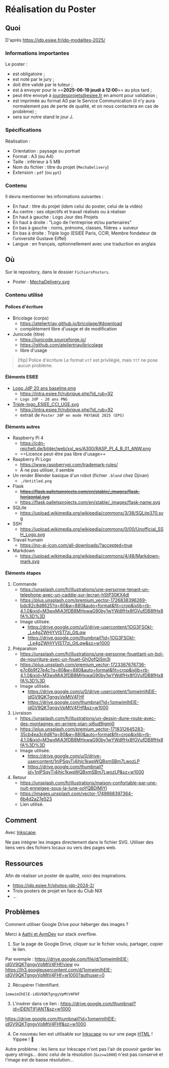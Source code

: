 # Réalisation du Poster 
## Quoi 
D'après https://jdp.esiee.fr/jdp-modalites-2025/ 

### Informations importantes 
Le poster : 

- est obligatoire ; 
- est noté par le jury ; 
- doit être validé par le tuteur ; 
- est à envoyer pour le ==**2025-06-19 jeudi à 12:00**== au plus tard ; 
- peut être envoyé à [jourdesprojets@esiee.fr](mailto:jourdesprojets@esiee.fr) en amont pour validation ; 
- est imprimée au format A0 par le Service Communication (il n'y aura normalement pas de perte de qualité, et on nous contactera en cas de problème) ; 
- sera sur notre stand le jour J. 

### Spécifications 
Réalisation : 

- Orientation : paysage ou portrait 
- Format : A3 (ou A4) 
- Taille : inférieur à 5 MB 
- Nom du fichier : titre du projet (`MechaDelivery`) 
- Extension : `pdf` (ou `ppt`) 

### Contenu 
Il devra mentionner les informations suivantes : 

- En haut : titre du projet (idem celui du poster, celui de la vidéo) 
- Au centre : ses objectifs et travail réalisés ou à réaliser 
- En haut à gauche : Logo Jour des Projets 
- En haut à droite : "Logo de l'entreprise et/ou partenaires" 
- En bas à gauche : noms, prénoms, classes, filières + suiveur 
- En bas à droite : Triple logo (ESIEE Paris, CCIR, Membre fondateur de l’université Gustave Eiffel) 
- Langue : en français, optionnellement avec une traduction en anglais 

## Où 
Sur le repository, dans le dossier `FichiersPosters`. 

- Poster : [MechaDelivery.svg](FichiersPoster/MechaDelivery.svg) 

### Contenu utilisé 
#### Polices d'écriture 

- Bricolage (corps) 
	- https://ateliertriay.github.io/bricolage/#download 
	- complètement libre d'usage et de modification 
- Junicode (titre) 
	- https://junicode.sourceforge.io/ 
	- https://github.com/ateliertriay/bricolage 
	- libre d'usage 

> [!tip] Police d'écriture
> Le format `otf` est privilégié, mais `ttf` ne pose aucun problème. 

#### Éléments ESIEE 

- [Logo JdP 20 ans baseline.png](FichiersPoster/Logo%20JdP%2020%20ans%20baseline.png) 
	- https://intra.esiee.fr/rubrique.php?id_rub=92 
	- `Logo JdP - 20 ans PNG` 
- [Triple-logo_ESIEE_CCI_UGE.svg](FichiersPoster/Triple-logo_ESIEE_CCI_UGE.svg) 
	- https://intra.esiee.fr/rubrique.php?id_rub=92 
	- extrait de `Poster JdP en mode PAYSAGE 2025 (EPS)` 

#### Éléments autres 

- Raspberry Pi 4 
	- https://cdn-reichelt.de/bilder/web/xxl_ws/A300/RASP_PI_4_B_01_ANW.png 
	- ==Licence peut-être pas libre d'usage== 
- Raspberry Pi Logo 
	- https://www.raspberrypi.com/trademark-rules/ 
	- À ne pas utiliser, il semble 
- Un render Blender basique d'un robot (fichier `.blend` chez Djivan) 
	- `./Untitled.png`
- Flask
	- ~~https://flask.palletsprojects.com/en/stable/_images/flask-horizontal.svg~~
	- https://flask.palletsprojects.com/en/stable/_images/flask-name.svg
- SQLite
	- https://upload.wikimedia.org/wikipedia/commons/3/38/SQLite370.svg
- SSH
	- https://upload.wikimedia.org/wikipedia/commons/0/00/Unofficial_SSH_Logo.svg 
- Travail humain 
	- https://no-ai-icon.com/all-downloads/?accepted=true 
- Markdown 
	- https://upload.wikimedia.org/wikipedia/commons/4/48/Markdown-mark.svg 

#### Éléments étapes 
1. Commande 
	- https://unsplash.com/fr/illustrations/une-personne-tenant-un-telephone-avec-un-caddie-sur-lecran-hStP30KX4dI 
	- https://plus.unsplash.com/premium_vector-1726838396269-bdc82c8d8625?q=80&w=880&auto=format&fit=crop&ixlib=rb-4.1.0&ixid=M3wxMjA3fDB8MHxwaG90by1wYWdlfHx8fGVufDB8fHx8fA%3D%3D 
	- Image utilisée. 
		- https://drive.google.com/u/0/drive-usercontent/1OG3FSOkI-_Le4gZWHjYVIST7zi_GtLqw 
		- https://drive.google.com/thumbnail?id=1OG3FSOkI-_Le4gZWHjYVIST7zi_GtLqw&sz=w1000 
2. Préparation 
	- https://unsplash.com/fr/illustrations/une-personne-fouettant-un-bol-de-nourriture-avec-un-fouet-GhOofQiSm3I 
	- https://plus.unsplash.com/premium_vector-1723367676736-e7c6b9f27e4c?q=80&w=880&auto=format&fit=crop&ixlib=rb-4.1.0&ixid=M3wxMjA3fDB8MHxwaG90by1wYWdlfHx8fGVufDB8fHx8fA%3D%3D 
	- Image utilisée. 
		- https://drive.google.com/u/0/drive-usercontent/1omwimIhElE-idGV9QKTgngyVpMtV4FHf 
		- https://drive.google.com/thumbnail?id=1omwimIhElE-idGV9QKTgngyVpMtV4FHf&sz=w1000 
3. Livraison 
	- https://unsplash.com/fr/illustrations/un-dessin-dune-route-avec-des-montagnes-en-arriere-plan-sj6ud9igmj0 
	- https://plus.unsplash.com/premium_vector-1718312645283-35cb4ea3c6d8?q=80&w=880&auto=format&fit=crop&ixlib=rb-4.1.0&ixid=M3wxMjA3fDB8MHxwaG90by1wYWdlfHx8fGVufDB8fHx8fA%3D%3D 
	- Image utilisée. 
		- https://drive.google.com/u/0/drive-usercontent/1nIPSqyTi4ihlc1kwpWQBxmSBm7LwozLP 
		- https://drive.google.com/thumbnail?id=1nIPSqyTi4ihlc1kwpWQBxmSBm7LwozLP&sz=w1000 
4. Retour
	- https://unsplash.com/fr/illustrations/maison-confortable-par-une-nuit-enneigee-sous-la-lune-ooYQBDlMjYI 
	- https://images.unsplash.com/vector-1749668397364-6b4d2a27e523 
	- Lien utilisé. 



## Comment 
Avec [Inkscape](../Guides/Inkscape.md). 

Ne pas intégrer les images directement dans le fichier SVG. 
Utiliser des liens vers des fichiers locaux ou vers des pages web. 

## Ressources 
Afin de réaliser un poster de qualité, voici des inspirations. 

- https://jdp.esiee.fr/photos-jdp-2024-2/ 
- Trois posters de projet en face du Club NIX 
- ... 


## Problèmes 
Comment utiliser Google Drive pour héberger des images ? 

Merci à [Aathi et AymDev](https://stackoverflow.com/questions/15557392/how-do-i-display-images-from-google-drive-on-a-website#52067077) sur stack overflow. 

1. Sur la page de Google Drive, cliquer sur le fichier voulu, partager, copier le lien. 

Par exemple : 
https://drive.google.com/file/d/1omwimIhElE-idGV9QKTgngyVpMtV4FHf/view 
ou 
https://lh3.googleusercontent.com/d/1omwimIhElE-idGV9QKTgngyVpMtV4FHf=w1000?authuser=0 

2. Récupérer l'identifiant. 
```
1omwimIhElE-idGV9QKTgngyVpMtV4FHf
```

3. L'insérer dans ce lien : https://drive.google.com/thumbnail?id=IDENTIFIANT&sz=w1000 

https://drive.google.com/thumbnail?id=1omwimIhElE-idGV9QKTgngyVpMtV4FHf&sz=w1000 

4. Ce nouveau lien est utilisable sur [Inkscape](../Guides/Inkscape.md) ou sur une page [HTML](../Guides/HTML.md) ! Yippee ! 🥤 

Autre problème : les liens sur Inkscape n'ont pas l'air de pouvoir garder les query strings... donc celui de la résolution (`&sz=w1000`) n'est pas conservé et l'image est de basse résolution... 


